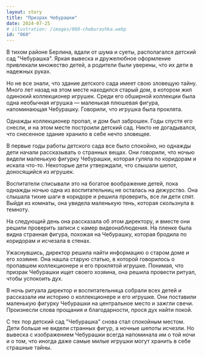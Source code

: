 ```yaml
---
layout: story
title: "Призрак Чебурашки"
date: 2024-07-25
# illustration: /images/060-cheburashka.webp
id: "060"
---
```


В тихом районе Берлина, вдали от шума и суеты, располагался детский сад "Чебурашка". Яркая вывеска и дружелюбное оформление привлекали множество детей, а родители были уверены, что их дети в надежных руках.

Но не все знали, что здание детского сада имеет свою зловещую тайну. Много лет назад на этом месте находился старый дом, в котором жил одинокий коллекционер игрушек. Среди его обширной коллекции была одна необычная игрушка — маленькая плюшевая фигура, напоминающая Чебурашку. Говорили, что игрушка была проклята.

Однажды коллекционер пропал, и дом был заброшен. Годы спустя его снесли, и на этом месте построили детский сад. Никто не догадывался, что снесенное здание хранило в себе нечто зловещее.

В первые годы работы детского сада все было спокойно, но однажды дети начали рассказывать о странных вещах. Они говорили, что ночью видели маленькую фигурку Чебурашки, которая гуляла по коридорам и искала что-то. Некоторые дети утверждали, что слышали шепот, доносящийся из игрушек.

Воспитатели списывали это на богатое воображение детей, пока однажды ночью одна из воспитательниц не осталась на дежурство. Она слышала тихие шаги в коридоре и решила проверить, все ли дети спят. Выйдя из комнаты, она увидела маленькую тень, которая скользнула в темноту.

На следующий день она рассказала об этом директору, и вместе они решили проверить записи с камер видеонаблюдения. На пленке была видна странная фигура, похожая на Чебурашку, которая бродила по коридорам и исчезала в стенах.

Ужаснувшись, директор решила найти информацию о старом доме и его хозяине. Она нашла старую статью, в которой говорилось о пропавшем коллекционере и его проклятой игрушке. Понимая, что призрак Чебурашки ищет своего хозяина, она решила провести ритуал, чтобы успокоить дух.

В ночь ритуала директор и воспитательница собрали всех детей и рассказали им историю о коллекционере и его игрушке. Они поставили маленькую фигурку Чебурашки на центральное место и зажгли свечи. Произнесли слова прощания и благодарности, прося дух найти покой.

С тех пор детский сад "Чебурашка" снова стал спокойным местом. Дети больше не видели странных фигур, а ночные шепоты исчезли. Но вывеска с изображением Чебурашки всегда напоминала им о той ночи и о том, что иногда даже самые милые игрушки могут хранить в себе страшные тайны.
